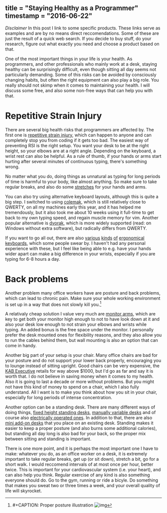 title = "Staying Healthy as a Programmer"
timestamp = "2016-06-22"
---
*Disclaimer* In this post I link to some specific products. These links serve as examples and are by no means direct reccomendations. Some of these are just the result of a quick web search. If you decide to buy stuff, do your research, figure out what exactly you need and choose a product based on that.

One of the most important things in your life is your health. As programmers, and other professionals who mainly work at a desk, staying healthy can be surprisingly difficult, even though sitting all day seems not particularly demanding. Some of this risks can be avoided by consciously changing habits, but often the right equipment can also play a big role. You really should not skimp when it comes to maintaining your health. I will discuss some free, and also some non-free ways that can help you with that.


# Repetitive Strain Injury

There are several big health risks that programmers are affected by. The first one is [repetitive strain injury](https://en.wikipedia.org/wiki/Repetitive_strain_injury), which can happen to anyone and can completely stop you from coding if it gets too bad. The easiest way of preventing RSI is the right setup. You want your desk to be at the right height, so your elbows are at a right angle. Depending on the keyboard, a wrist rest can also be helpful. As a rule of thumb, if your hands or arms start hurting after several minutes of continuous typing, there's something wrong.

No matter what you do, doing things as unnatural as typing for long periods of time is harmful to your body, like almost anything. So make sure to take regular breaks, and also do some [stretches](https://www.youtube.com/watch?v=nmwqBMLVsjE) for your hands and arms.

You can also try using alternative keyboard layouts, although this is quite a big step. I switched to using [colemak](https://colemak.com/), which is still relatively close to QWERTY, on all my machines early this year, and it has helped me tremendously, but it also took me about 10 weeks using it full-time to get back to my own typing speed, and regain muscle memory for vim. Another popular alternative is [dvorak](https://en.wikipedia.org/wiki/Dvorak_Simplified_Keyboard), which is more widely supported (read: on Windows without extra software), but radically differs from QWERTY.

If you want to go all out, there are also [various](https://www.amazon.com/Microsoft-Natural-Ergonomic-Keyboard-4000/dp/B000A6PPOK/) [kinds](https://ultimatehackingkeyboard.com/) [of](https://www.kinesis-ergo.com/shop/freestyle2-for-pc-us/) [ergonomical](https://ergodox-ez.com/collections/keyboards/products/ergodox-ez-keyboard) [keyboards](http://matias.ca/ergopro/pc/), which some people swear by. I haven't had any personal experience with these, but I feel like being able to e.g. have your hands wider apart can make a big difference in your wrists, especially if you are typing for 6-8 hours a day.


# Back problems

Another problem many office workers have are posture and back problems, which can lead to chronic pain. Make sure your whole working environment is set up in a way that does not slowly kill you.[^1]

A relativaly cheap solution I value very much are [monitor arms](https://www.amazon.com/AmazonBasics-Single-Monitor-Display-Mounting/dp/B00MIBN16O/), which are key to get both your monitor high enough to not to have look down at it and also your desk low enough to not strain your elbows and wrists while typing. An added bonus is the free space under the monitor. I personally prefer the desk mounted ones for flexibility reasons, and they also allow you to run the cables behind them, but wall mounting is also an option that can come in handy.

Another big part of your setup is your chair. Many office chairs are bad for your posture and do not support your lower back properly, encouraging you to lounge instead of sitting upright. Good chairs can be very expensive, the [KAB Executive](http://www.kabseating.com/office/product.asp?product=204) retails for way above $1000, but I'd go as far and say it is worth that. I do not believe in saving money when it comes to my health. Also it is going to last a decade or more without problems. But you might not have this kind of money to spend on a chair, which I also fully understand. All I want is to make you think about how you sit in your chair, especially for long periods of intense concentration.

Another option can be a standing desk. There are many different ways of doing things, [fixed height standing desks](https://www.amazon.com/Adjustable-Height-Stand-Up-Desk-Monitor/dp/B00LNEB9KW/), [manually variable desks](https://www.amazon.com/LUXOR-Standup-CF48-DW-Stand-Crank-Adjustable/dp/B00PU6H5MA/) and of course also [electrically operated ones](https://www.amazon.com/Electric-Stand-Up-Desk-Charcoal/dp/B00XLRJSAW/). In addition to that, there are also [mini add-on desks](https://www.amazon.com/32-Wide-Standing-Desktop-Desk/dp/B015RXUV3U/) that you place on an existing desk. Standing makes it easier to keep a proper posture (and also burns some additional calories), but standing all day long is also bad for your back, so the proper mix between sitting and standing is important.

There is one more point, and it is perhaps the most important one I have to make: whatever you do, as an office worker on a desk, it is extremely important to take regular breaks, get up (or sit down), stretch a bit, go for a short walk. I would reccomend intervals of at most once per hour, better twice. This is important for your cardiovascular system (i.e. your heart), and can also help you think. Regular exercise of any kind is also something everyone should do. Go to the gym, running or ride a bicyle. Do something that makes you sweat two or three times a week, and your overall quality of life will skyrocket.


[^1]: \#+CAPTION: Proper posture illustration ![img](http://www.metrophysicaltherapy.com/files/2014/02/workstation_426x418.jpg)
